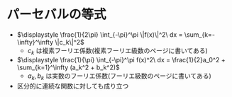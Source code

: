 # パーセバルの等式

- $\displaystyle \frac{1}{2\pi} \int_{-\pi}^\pi \|f(x)\|^2\ dx = \sum_{k=-\infty}^\infty \|c_k\|^2$
  - $c_k$ は複素フーリエ係数(複素フーリエ級数のページに書いてある)
- $\displaystyle \frac{1}{\pi} \int_{-\pi}^\pi f(x)^2\ dx = \frac{1}{2}a_0^2 + \sum_{k=1}^\infty (a_k^2 + b_k^2)$
  - $a_k, b_k$ は実数のフーリエ係数(フーリエ級数のページに書いてある)
- 区分的に連続な関数に対しても成り立つ
